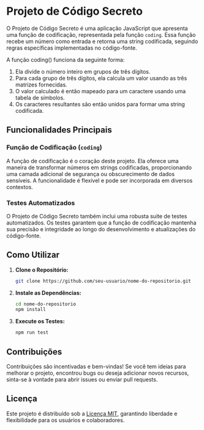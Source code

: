 # Projeto de Código Secreto

O Projeto de Código Secreto é uma aplicação JavaScript que apresenta uma função de codificação, representada pela função `coding`. Essa função recebe um número como entrada e retorna uma string codificada, seguindo regras específicas implementadas no código-fonte.

A função coding() funciona da seguinte forma:

1. Ela divide o número inteiro em grupos de três dígitos.
2. Para cada grupo de três dígitos, ela calcula um valor usando as três matrizes fornecidas.
3. O valor calculado é então mapeado para um caractere usando uma tabela de símbolos.
4. Os caracteres resultantes são então unidos para formar uma string codificada.

## Funcionalidades Principais

### Função de Codificação (`coding`)

A função de codificação é o coração deste projeto. Ela oferece uma maneira de transformar números em strings codificadas, proporcionando uma camada adicional de segurança ou obscurecimento de dados sensíveis. A funcionalidade é flexível e pode ser incorporada em diversos contextos.

### Testes Automatizados

O Projeto de Código Secreto também inclui uma robusta suite de testes automatizados. Os testes garantem que a função de codificação mantenha sua precisão e integridade ao longo do desenvolvimento e atualizações do código-fonte.

## Como Utilizar

1. **Clone o Repositório:**

   ```bash
   git clone https://github.com/seu-usuario/nome-do-repositorio.git
   ```

2. **Instale as Dependências:**

   ```bash
   cd nome-do-repositorio
   npm install
   ```

3. **Execute os Testes:**

   ```bash
   npm run test
   ```

## Contribuições

Contribuições são incentivadas e bem-vindas! Se você tem ideias para melhorar o projeto, encontrou bugs ou deseja adicionar novos recursos, sinta-se à vontade para abrir issues ou enviar pull requests.

## Licença

Este projeto é distribuído sob a [Licença MIT](LICENSE), garantindo liberdade e flexibilidade para os usuários e colaboradores.
